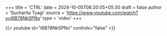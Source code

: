 +++
title = 'CTRL'
date = 2024-10-05T08:20:05+05:30
draft = false
author = 'Sucharita Tyagi'
source = 'https://www.youtube.com/watch?v=I6B78NkSPNo'
type = 'video'
+++

{{< youtube id="I6B78NkSPNo" controls="false" >}}
